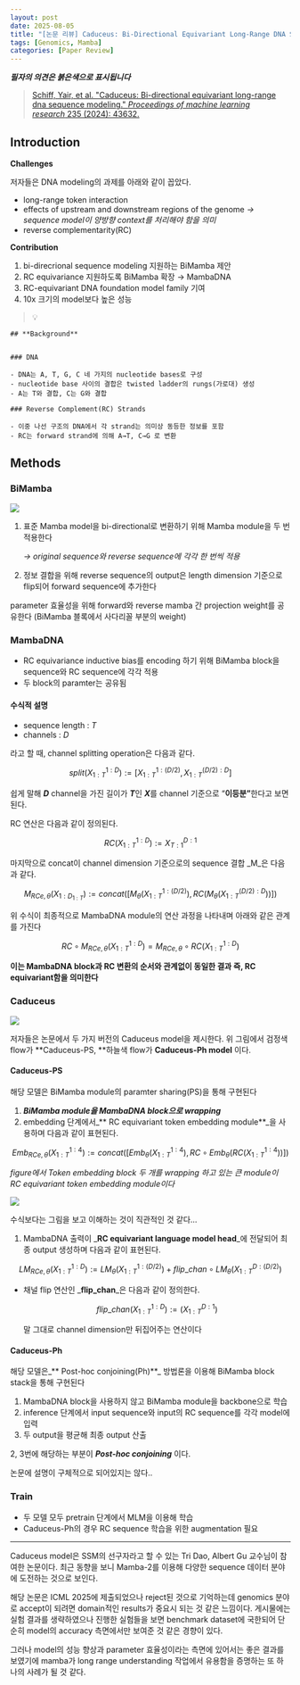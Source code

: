 ```yaml
---
layout: post
date: 2025-08-05
title: "[논문 리뷰] Caduceus: Bi-Directional Equivariant Long-Range DNA Sequence Modeling"
tags: [Genomics, Mamba]
categories: [Paper Review]
---
```


<span class="notion-red">_**필자의 의견은 붉은색으로 표시됩니다**_</span>


> [Schiff, Yair, et al. "Caduceus: Bi-directional equivariant long-range dna sequence modeling." ](https://pmc.ncbi.nlm.nih.gov/articles/PMC12189541/)[_Proceedings of machine learning research_](https://pmc.ncbi.nlm.nih.gov/articles/PMC12189541/)[ 235 (2024): 43632.](https://pmc.ncbi.nlm.nih.gov/articles/PMC12189541/)



## Introduction


**Challenges**


저자들은 DNA modeling의 과제를 아래와 같이 꼽았다.

- long-range token interaction
- effects of upstream and downstream regions of the genome 
_→ sequence model이 양방향 context를 처리해야 함을 의미_
- reverse complementarity(RC)

**Contribution**

1. bi-direcrional sequence modeling 지원하는 BiMamba 제안
1. RC equivariance 지원하도록 BiMamba 확장 → MambaDNA
1. RC-equivariant DNA foundation model family 기여
1. 10x 크기의 model보다 높은 성능

> 💡 


	## **Background**


	### DNA

	- DNA는 A, T, G, C 네 가지의 nucleotide bases로 구성
	- nucleotide base 사이의 결합은 twisted ladder의 rungs(가로대) 생성
	- A는 T와 결합, C는 G와 결합

	### Reverse Complement(RC) Strands

	- 이중 나선 구조의 DNA에서 각 strand는 의미상 동등한 정보를 포함
	- RC는 forward strand에 의해 A→T, C→G 로 변환


## Methods



### BiMamba


![](https://prod-files-secure.s3.us-west-2.amazonaws.com/542b861c-36a8-4051-84e5-8804b6728dba/2c247d59-7815-4980-99f0-8f0d21f445a7/image.png?X-Amz-Algorithm=AWS4-HMAC-SHA256&X-Amz-Content-Sha256=UNSIGNED-PAYLOAD&X-Amz-Credential=ASIAZI2LB4667IZVTSYP%2F20250809%2Fus-west-2%2Fs3%2Faws4_request&X-Amz-Date=20250809T230058Z&X-Amz-Expires=3600&X-Amz-Security-Token=IQoJb3JpZ2luX2VjEI%2F%2F%2F%2F%2F%2F%2F%2F%2F%2F%2FwEaCXVzLXdlc3QtMiJHMEUCID6%2FkXAYGZMWZ5jLwZhbjEhKoqHjn5XSrW4sT0ArQFXpAiEA0WD1OOTbT8%2Bg9dMZEgOT2xOA8ngDSb0WMgIJtDJVhJoqiAQIyP%2F%2F%2F%2F%2F%2F%2F%2F%2F%2FARAAGgw2Mzc0MjMxODM4MDUiDLuQ%2BF%2BhCrZr8PJYuircA0rC5eA0fP7oC%2Fh50oI92Kffaf9gvmeIIbmTqmuNon7xm5COCpeObdcW5hzQBahzf%2BuWScVa6OnerNkXUydmx9%2F1y7Rx7Lw7fOeRKKAxsnk03an967r1qP0lQGfikIf4bFNA%2Fh7a3fw2yvkfS5qn%2FHQTBiVAlnUrJVZ95zOihk7RoOOTE4zVu68HBctJP1VaWZXe3gK9obopfheGjEehCkpkhMQaJAcsQlawoRONw3%2BfSSUeeCn6IwU4%2BDNyQEPb2lAp2N9d%2FfCL24%2Fcjg%2Fk7cH5UJwxoIWt3ZaezVNkvfcBa81YgxXLIfRZNAXGKbRsk62wfIiWDWyWDDFvvSgmkZbAU6NKPZYBQCsKPeO5dH9M3En7VC9ZTv8iVLZhihmChlRAp%2Bi55IN3x6xdNWx0ieNRgavIpz97083Q6nLK4GMghCluuvuFTPiXpfEBqDTTnsI%2FrD8dJ3tzAW2532b6jZ%2Ft%2B6xfoS%2F%2FkoHNsskBcVQkbne6M2Q6dBQdwuDWXCqxry85W2LKnEcxkLL0kQLF9wH1aZmrc%2BstdCPWDAE3bWtrNmGktZ2hAprb5gpALIfg2bVHIHvA3MfQq3ZXrA5TXq7lsd%2BNprAG0a6U529wY%2BqNNau4WM4OTJmXyCNIMKaZ38QGOqUBQv1vF%2BgEWfoJ47LAn56iQ3RT6XCE7i4vXIJEShNq46aNupi%2B%2BP30lAfUlHmj749ZlTpVpIGFRRccHhOKmzV6lvq5vkeXpgcjnjyA5rtYjJ94JpsEcLDut9z1fJK9hrd0FFkrbIiSx6BBKkjGjABPV6PMYKNr3wFFRNxGmECBInEaEXFzZt%2B444TX2%2BzKwRNIQYvHRqDpMS3Z33NsScmnk%2BD69SsX&X-Amz-Signature=08e6007d28bb517911134045b34e2949068a0e92253ce67b2b891e5a6d46336e&X-Amz-SignedHeaders=host&x-amz-checksum-mode=ENABLED&x-id=GetObject)

1. 표준 Mamba model을 bi-directional로 변환하기 위해 Mamba module을 두 번 적용한다

	_→ original sequence와 reverse sequence에 각각 한 번씩 적용_

1. 정보 결합을 위해 reverse sequence의 output은 length dimension 기준으로 flip되어 forward sequence에 추가한다

parameter 효율성을 위해 forward와 reverse mamba 간 projection weight를 공유한다 (BiMamba 블록에서 사다리꼴 부분의 weight)



### MambaDNA

- RC equivariance inductive bias를 encoding 하기 위해 BiMamba block을 sequence와 RC sequence에 각각 적용
- 두 block의 paramter는 공유됨


#### 수식적 설명

- sequence length : _T_
- channels : _D_

라고 할 때,  channel splitting operation은 다음과 같다.


$$
split(X^{1:D}_{1:T}):=[X^{1:(D/2)}_{1:T},X^{(D/2):D}_{1:T}]
$$


<span class="notion-red">쉽게 말해 </span><span class="notion-red">_**D**_</span><span class="notion-red"> channel을 가진 길이가 </span><span class="notion-red">_**T**_</span><span class="notion-red">인 </span><span class="notion-red">_**X**_</span><span class="notion-red">를 channel 기준으로 “</span><span class="notion-red">**이등분”**</span><span class="notion-red">한다고 보면 된다.</span>


RC 연산은 다음과 같이 정의된다.


$$
RC(X^{1:D}_{1:T}):=X^{D:1}_{T:1}
$$


마지막으로 concat이 channel dimension 기준으로의 sequence 결합 _M_은 다음과 같다.


$$
M_{RCe,\theta}(X_{1:D_{1:T}}):=concat([M_{\theta}(X^{1:(D/2)}_{1:T}),RC(M_{\theta}(X^{(D/2):D}_{1:T}))])
$$


위 수식이 최종적으로 MambaDNA module의 연산 과정을 나타내며 아래와 같은 관계를 가진다


$$
RC\circ M_{RCe,\theta}(X^{1:D}_{1:T}) = M_{RCe,\theta} \circ RC(X^{1:D}_{1:T})
$$


**이는 MambaDNA block과 RC 변환의 순서와 관계없이 동일한 결과 즉, RC equivariant함을 의미한다**



### Caduceus


![](https://prod-files-secure.s3.us-west-2.amazonaws.com/542b861c-36a8-4051-84e5-8804b6728dba/f94a60d7-8145-473b-aef9-7c68d3ec604a/image.png?X-Amz-Algorithm=AWS4-HMAC-SHA256&X-Amz-Content-Sha256=UNSIGNED-PAYLOAD&X-Amz-Credential=ASIAZI2LB4667IZVTSYP%2F20250809%2Fus-west-2%2Fs3%2Faws4_request&X-Amz-Date=20250809T230100Z&X-Amz-Expires=3600&X-Amz-Security-Token=IQoJb3JpZ2luX2VjEI%2F%2F%2F%2F%2F%2F%2F%2F%2F%2F%2FwEaCXVzLXdlc3QtMiJHMEUCID6%2FkXAYGZMWZ5jLwZhbjEhKoqHjn5XSrW4sT0ArQFXpAiEA0WD1OOTbT8%2Bg9dMZEgOT2xOA8ngDSb0WMgIJtDJVhJoqiAQIyP%2F%2F%2F%2F%2F%2F%2F%2F%2F%2FARAAGgw2Mzc0MjMxODM4MDUiDLuQ%2BF%2BhCrZr8PJYuircA0rC5eA0fP7oC%2Fh50oI92Kffaf9gvmeIIbmTqmuNon7xm5COCpeObdcW5hzQBahzf%2BuWScVa6OnerNkXUydmx9%2F1y7Rx7Lw7fOeRKKAxsnk03an967r1qP0lQGfikIf4bFNA%2Fh7a3fw2yvkfS5qn%2FHQTBiVAlnUrJVZ95zOihk7RoOOTE4zVu68HBctJP1VaWZXe3gK9obopfheGjEehCkpkhMQaJAcsQlawoRONw3%2BfSSUeeCn6IwU4%2BDNyQEPb2lAp2N9d%2FfCL24%2Fcjg%2Fk7cH5UJwxoIWt3ZaezVNkvfcBa81YgxXLIfRZNAXGKbRsk62wfIiWDWyWDDFvvSgmkZbAU6NKPZYBQCsKPeO5dH9M3En7VC9ZTv8iVLZhihmChlRAp%2Bi55IN3x6xdNWx0ieNRgavIpz97083Q6nLK4GMghCluuvuFTPiXpfEBqDTTnsI%2FrD8dJ3tzAW2532b6jZ%2Ft%2B6xfoS%2F%2FkoHNsskBcVQkbne6M2Q6dBQdwuDWXCqxry85W2LKnEcxkLL0kQLF9wH1aZmrc%2BstdCPWDAE3bWtrNmGktZ2hAprb5gpALIfg2bVHIHvA3MfQq3ZXrA5TXq7lsd%2BNprAG0a6U529wY%2BqNNau4WM4OTJmXyCNIMKaZ38QGOqUBQv1vF%2BgEWfoJ47LAn56iQ3RT6XCE7i4vXIJEShNq46aNupi%2B%2BP30lAfUlHmj749ZlTpVpIGFRRccHhOKmzV6lvq5vkeXpgcjnjyA5rtYjJ94JpsEcLDut9z1fJK9hrd0FFkrbIiSx6BBKkjGjABPV6PMYKNr3wFFRNxGmECBInEaEXFzZt%2B444TX2%2BzKwRNIQYvHRqDpMS3Z33NsScmnk%2BD69SsX&X-Amz-Signature=61b0a9b3df9d2265974d50867f2a48d87f257c01e36d0e3e3fcc04d2f0c46277&X-Amz-SignedHeaders=host&x-amz-checksum-mode=ENABLED&x-id=GetObject)


저자들은 논문에서 두 가지 버전의 Caduceus model을 제시한다. 위 그림에서 검정색 flow가 **Caduceus-PS, **하늘색 flow가 **Caduceus-Ph model** 이다.



#### Caduceus-PS


해당 모델은 BiMamba module의 paramter sharing(PS)을 통해 구현된다

1. _**BiMamba module을 MambaDNA block으로 wrapping**_
1. embedding 단계에서_** RC equivariant token embedding module**_을 사용하며 다음과 같이 표현된다.

$$
Emb_{RCe,\theta}(X^{1:4}_{1:T}):=concat([Emb_{\theta}(X^{1:4}_{1:T}),RC \circ Emb_{\theta}(RC(X^{1:4}_{1:T}))])
$$


_figure에서 Token embedding block 두 개를 wrapping 하고 있는 큰 module이 RC equivariant token embedding module이다_


![](https://prod-files-secure.s3.us-west-2.amazonaws.com/542b861c-36a8-4051-84e5-8804b6728dba/b175e4da-71eb-4e91-8c23-a06dabe673c9/image.png?X-Amz-Algorithm=AWS4-HMAC-SHA256&X-Amz-Content-Sha256=UNSIGNED-PAYLOAD&X-Amz-Credential=ASIAZI2LB4667IZVTSYP%2F20250809%2Fus-west-2%2Fs3%2Faws4_request&X-Amz-Date=20250809T230100Z&X-Amz-Expires=3600&X-Amz-Security-Token=IQoJb3JpZ2luX2VjEI%2F%2F%2F%2F%2F%2F%2F%2F%2F%2F%2FwEaCXVzLXdlc3QtMiJHMEUCID6%2FkXAYGZMWZ5jLwZhbjEhKoqHjn5XSrW4sT0ArQFXpAiEA0WD1OOTbT8%2Bg9dMZEgOT2xOA8ngDSb0WMgIJtDJVhJoqiAQIyP%2F%2F%2F%2F%2F%2F%2F%2F%2F%2FARAAGgw2Mzc0MjMxODM4MDUiDLuQ%2BF%2BhCrZr8PJYuircA0rC5eA0fP7oC%2Fh50oI92Kffaf9gvmeIIbmTqmuNon7xm5COCpeObdcW5hzQBahzf%2BuWScVa6OnerNkXUydmx9%2F1y7Rx7Lw7fOeRKKAxsnk03an967r1qP0lQGfikIf4bFNA%2Fh7a3fw2yvkfS5qn%2FHQTBiVAlnUrJVZ95zOihk7RoOOTE4zVu68HBctJP1VaWZXe3gK9obopfheGjEehCkpkhMQaJAcsQlawoRONw3%2BfSSUeeCn6IwU4%2BDNyQEPb2lAp2N9d%2FfCL24%2Fcjg%2Fk7cH5UJwxoIWt3ZaezVNkvfcBa81YgxXLIfRZNAXGKbRsk62wfIiWDWyWDDFvvSgmkZbAU6NKPZYBQCsKPeO5dH9M3En7VC9ZTv8iVLZhihmChlRAp%2Bi55IN3x6xdNWx0ieNRgavIpz97083Q6nLK4GMghCluuvuFTPiXpfEBqDTTnsI%2FrD8dJ3tzAW2532b6jZ%2Ft%2B6xfoS%2F%2FkoHNsskBcVQkbne6M2Q6dBQdwuDWXCqxry85W2LKnEcxkLL0kQLF9wH1aZmrc%2BstdCPWDAE3bWtrNmGktZ2hAprb5gpALIfg2bVHIHvA3MfQq3ZXrA5TXq7lsd%2BNprAG0a6U529wY%2BqNNau4WM4OTJmXyCNIMKaZ38QGOqUBQv1vF%2BgEWfoJ47LAn56iQ3RT6XCE7i4vXIJEShNq46aNupi%2B%2BP30lAfUlHmj749ZlTpVpIGFRRccHhOKmzV6lvq5vkeXpgcjnjyA5rtYjJ94JpsEcLDut9z1fJK9hrd0FFkrbIiSx6BBKkjGjABPV6PMYKNr3wFFRNxGmECBInEaEXFzZt%2B444TX2%2BzKwRNIQYvHRqDpMS3Z33NsScmnk%2BD69SsX&X-Amz-Signature=0a1d5efc36df060566c2c81ed338c0974c395ab703024c4c1ce4228a63333983&X-Amz-SignedHeaders=host&x-amz-checksum-mode=ENABLED&x-id=GetObject)


<span class="notion-red">수식보다는 그림을 보고 이해하는 것이 직관적인 것 같다…</span>

1. MambaDNA 출력이 _**RC equivariant language model head**_에 전달되어 최종 output 생성하며 다음과 같이 표현된다.

$$
LM_{RCe,\theta}(X^{1:D}_{1:T}):= LM_{\theta}(X^{1:(D/2)}_{1:T})+flip\_chan\circ LM_{\theta}(X^{D:(D/2)}_{1:T})
$$

- 채널 flip 연산인 _**flip\_chan**_은 다음과 같이 정의한다.

	$$
	flip\_chan(X^{1:D}_{1:T}):=(X^{D:1}_{1:T})
	$$


	말 그대로 channel dimension만 뒤집어주는 연산이다



#### Caduceus-Ph


해당 모델은_** Post-hoc conjoining(Ph)**_ 방법론을 이용해 BiMamba block stack을 통해 구현된다

1. MambaDNA block을 사용하지 않고 BiMamba module을 backbone으로 학습
1. inference 단계에서 input sequence와 input의 RC sequence를 각각 model에 입력
1. 두 output을 평균해 최종 output 산출

2, 3번에 해당하는 부분이 _**Post-hoc conjoining**_ 이다.


<span class="notion-red">논문에 설명이 구체적으로 되어있지는 않다..</span>



### Train

- 두 모델 모두 pretrain 단계에서 MLM을 이용해 학습
- Caduceus-Ph의 경우 RC sequence 학습을 위한 augmentation 필요

---


<span class="notion-red">Caduceus model은 SSM의 선구자라고 할 수 있는 Tri Dao, Albert Gu 교수님이 참여한 논문이다. 최근 동향을 보니 Mamba-2를 이용해 다양한 sequence 데이터 분야에 도전하는 것으로 보인다.</span>


<span class="notion-red">해당 논문은 ICML 2025에 제출되었으나 reject된 것으로 기억하는데 genomics 분야로 accept이 되려면 domain적인 results가 중요시 되는 것 같은 느낌이다. 게시물에는 실험 결과를 생략하였으나 진행한 실험들을 보면 benchmark dataset에 국한되어 단순히 model의 accuracy 측면에서만 보여준 것 같은 경향이 있다.</span>


<span class="notion-red">그러나 model의 성능 향상과 parameter 효율성이라는 측면에 있어서는 좋은 결과를 보였기에 mamba가 long range understanding 작업에서 유용함을 증명하는 또 하나의 사례가 될 것 같다.</span>

